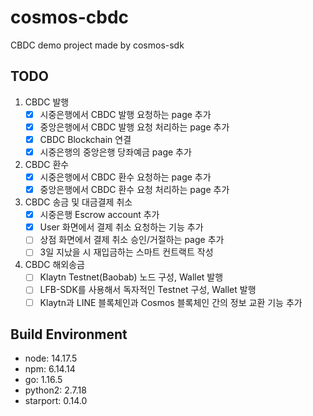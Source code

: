 # cosmos-cbdc
CBDC demo project made by cosmos-sdk

## TODO
1. CBDC 발행
   - [x] 시중은행에서 CBDC 발행 요청하는 page 추가
   - [x] 중앙은행에서 CBDC 발행 요청 처리하는 page 추가
   - [x] CBDC Blockchain 연결
   - [x] 시중은행의 중앙은행 당좌예금 page 추가
2. CBDC 환수
   - [x] 시중은행에서 CBDC 환수 요청하는 page 추가
   - [x] 중앙은행에서 CBDC 환수 요청 처리하는 page 추가
3. CBDC 송금 및 대금결제 취소
   - [x] 시중은행 Escrow account 추가
   - [x] User 화면에서 결제 취소 요청하는 기능 추가
   - [ ] 상점 화면에서 결제 취소 승인/거절하는 page 추가
   - [ ] 3일 지났을 시 재입금하는 스마트 컨트랙트 작성
4. CBDC 해외송금
   - [ ] Klaytn Testnet(Baobab) 노드 구성, Wallet 발행
   - [ ] LFB-SDK를 사용해서 독자적인 Testnet 구성, Wallet 발행
   - [ ] Klaytn과 LINE 블록체인과 Cosmos 블록체인 간의 정보 교환 기능 추가

## Build Environment
- node: 14.17.5
- npm: 6.14.14
- go: 1.16.5
- python2: 2.7.18
- starport: 0.14.0